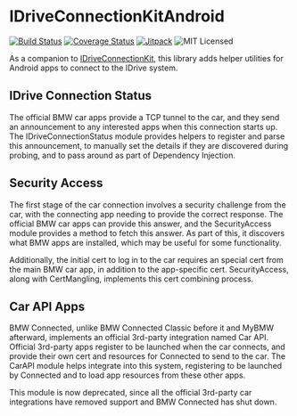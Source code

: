 IDriveConnectionKitAndroid
==========================

[![Build Status](https://img.shields.io/github/workflow/status/BimmerGestalt/IDriveConnectKitAndroid/build.svg)](https://github.com/BimmerGestalt/IDriveConnectKitAndroid/actions?query=workflow%3Abuild)
[![Coverage Status](https://coveralls.io/repos/github/BimmerGestalt/IDriveConnectKitAndroid/badge.svg?branch=main)](https://coveralls.io/github/BimmerGestalt/IDriveConnectKitAndroid?branch=main)
[![Jitpack](https://jitpack.io/v/io.bimmergestalt/IDriveConnectKitAndroid.svg)](https://jitpack.io/#io.bimmergestalt/IDriveConnectKitAndroid)
![MIT Licensed](https://img.shields.io/github/license/BimmerGestalt/IDriveConnectKitAndroid)

As a companion to [IDriveConnectionKit](https://github.com/BimmerGestalt/IDriveConnectKit), this library adds helper utilities for Android apps to connect to the IDrive system.

IDrive Connection Status
------------------------

The official BMW car apps provide a TCP tunnel to the car, and they send an announcement to any interested apps when this connection starts up.
The IDriveConnectionStatus module provides helpers to register and parse this announcement, to manually set the details if they are discovered during probing, and to pass around as part of Dependency Injection. 

Security Access
---------------

The first stage of the car connection involves a security challenge from the car, with the connecting app needing to provide the correct response.
The official BMW car apps can provide this answer, and the SecurityAccess module provides a method to fetch this answer.
As part of this, it discovers what BMW apps are installed, which may be useful for some functionality.

Additionally, the initial cert to log in to the car requires an special cert from the main BMW car app, in addition to the app-specific cert.
SecurityAccess, along with CertMangling, implements this cert combining process.

Car API Apps
------------

BMW Connected, unlike BMW Connected Classic before it and MyBMW afterward, implements an official 3rd-party integration named Car API.
Official 3rd-party apps register to be launched when the car connects, and provide their own cert and resources for Connected to send to the car.
The CarAPI module helps integrate into this system, registering to be launched by Connected and to load app resources from these other apps.

This module is now deprecated, since all the official 3rd-party car integrations have removed support and BMW Connected has shut down.